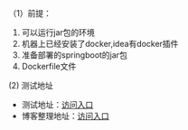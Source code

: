 
（1）前提：   
 1. 可以运行jar包的环境   
 2. 机器上已经安装了docker,idea有docker插件  
 3. 准备部署的springboot的jar包   
 4. Dockerfile文件  

 (2) 测试地址
- 测试地址：[访问入口](http://wxw.plus:18080/docker-01)  
- 博客整理地址：[访问入口](https://blog.csdn.net/qq_41893274/article/details/108888343)

